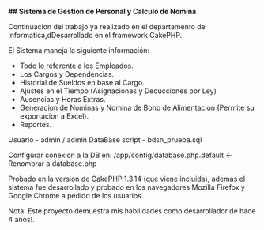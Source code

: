 **## Sistema de Gestion de Personal y Calculo de Nomina** 

Continuacion del trabajo ya realizado en el departamento de informatica,dDesarrollado en el framework CakePHP.

El Sistema maneja la siguiente información:
- Todo lo referente a los Empleados.
- Los Cargos y Dependencias.
- Historial de Sueldos en base al Cargo.
- Ajustes en el Tiempo (Asignaciones y Deducciones por Ley)
- Ausencias y Horas Extras.
- Generacion de Nominas y Nomina de Bono de Alimentacion (Permite su exportacion a Excel).	
- Reportes.


 Usuario  -  admin / admin
 DataBase script  -  bdsn_prueba.sql
	
 Configurar conexion a la DB en:
 /app/config/database.php.default   <- Renombrar a database.php



Probado en la version de CakePHP 1.3.14 (que viene incluida), ademas el sistema fue desarrollado y probado en los navegadores Mozilla Firefox y Google Chrome a pedido de los usuarios.



Nota: Este proyecto demuestra mis habilidades como desarrollador de hace 4 años!.
